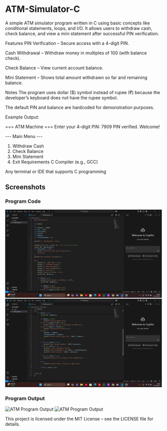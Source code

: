 # ATM-Simulator-C
A simple ATM simulator program written in C using basic concepts like conditional statements, loops, and I/O.
It allows users to withdraw cash, check balance, and view a mini statement after successful PIN verification.

Features
PIN Verification – Secure access with a 4-digit PIN.

Cash Withdrawal – Withdraw money in multiples of 100 (with balance check).

Check Balance – View current account balance.

Mini Statement – Shows total amount withdrawn so far and remaining balance.

Notes
The program uses dollar ($) symbol instead of rupee (₹) because the developer’s keyboard does not have the rupee symbol.

The default PIN and balance are hardcoded for demonstration purposes.

Example Output:

=== ATM Machine ===
Enter your 4-digit PIN: 7909
PIN verified. Welcome!

--- Main Menu ---
1. Withdraw Cash
2. Check Balance
3. Mini Statement
4. Exit
Requirements
C Compiler (e.g., GCC)

Any terminal or IDE that supports C programming

## Screenshots

### Program Code
![ATM Program Code](https://github.com/Sundaram790/ATM-Simulator-C/blob/main/Screenshot%2001.png?raw=true)
![ATM Program Code](https://github.com/Sundaram790/ATM-Simulator-C/blob/main/Screenshot%2002.png?raw=true)

### Program Output
![ATM Program Output](<img width="1920" height="1080" alt="image" src="https://github.com/user-attachments/assets/1082a63b-5338-45a4-b688-b6b509a9fa2e" />
)
![ATM Program Output]()


This project is licensed under the MIT License – see the LICENSE file for details.
